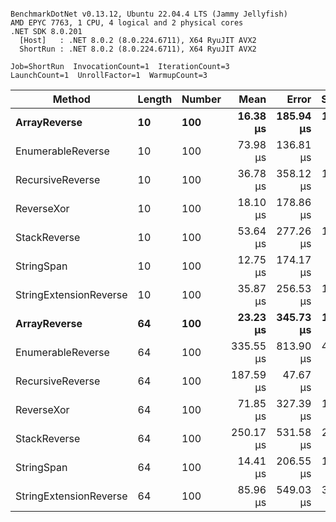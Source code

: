 ```

BenchmarkDotNet v0.13.12, Ubuntu 22.04.4 LTS (Jammy Jellyfish)
AMD EPYC 7763, 1 CPU, 4 logical and 2 physical cores
.NET SDK 8.0.201
  [Host]   : .NET 8.0.2 (8.0.224.6711), X64 RyuJIT AVX2
  ShortRun : .NET 8.0.2 (8.0.224.6711), X64 RyuJIT AVX2

Job=ShortRun  InvocationCount=1  IterationCount=3  
LaunchCount=1  UnrollFactor=1  WarmupCount=3  

```
| Method                 | Length | Number | Mean      | Error     | StdDev    | Median     | Min        | Max       | Allocated |
|----------------------- |------- |------- |----------:|----------:|----------:|-----------:|-----------:|----------:|----------:|
| **ArrayReverse**           | **10**     | **100**    |  **16.38 μs** | **185.94 μs** | **10.192 μs** |  **10.564 μs** |  **10.424 μs** |  **28.15 μs** |  **10.09 KB** |
| EnumerableReverse      | 10     | 100    |  73.98 μs | 136.81 μs |  7.499 μs |  73.662 μs |  66.650 μs |  81.64 μs |  25.72 KB |
| RecursiveReverse       | 10     | 100    |  36.78 μs | 358.12 μs | 19.630 μs |  25.817 μs |  25.076 μs |  59.44 μs |  56.97 KB |
| ReverseXor             | 10     | 100    |  18.10 μs | 178.86 μs |  9.804 μs |  14.337 μs |  10.730 μs |  29.23 μs |  10.09 KB |
| StackReverse           | 10     | 100    |  53.64 μs | 277.26 μs | 15.198 μs |  45.715 μs |  44.042 μs |  71.16 μs |  31.19 KB |
| StringSpan             | 10     | 100    |  12.75 μs | 174.17 μs |  9.547 μs |   7.243 μs |   7.233 μs |  23.77 μs |   5.41 KB |
| StringExtensionReverse | 10     | 100    |  35.87 μs | 256.53 μs | 14.061 μs |  28.012 μs |  27.500 μs |  52.11 μs |  28.84 KB |
| **ArrayReverse**           | **64**     | **100**    |  **23.23 μs** | **345.73 μs** | **18.951 μs** |  **12.715 μs** |  **11.863 μs** |  **45.10 μs** |  **30.41 KB** |
| EnumerableReverse      | 64     | 100    | 335.55 μs | 813.90 μs | 44.613 μs | 318.043 μs | 302.343 μs | 386.26 μs |  59.31 KB |
| RecursiveReverse       | 64     | 100    | 187.59 μs |  47.67 μs |  2.613 μs | 188.411 μs | 184.665 μs | 189.69 μs | 710.88 KB |
| ReverseXor             | 64     | 100    |  71.85 μs | 327.39 μs | 17.945 μs |  62.696 μs |  60.322 μs |  92.52 μs |  30.41 KB |
| StackReverse           | 64     | 100    | 250.17 μs | 531.58 μs | 29.138 μs | 239.847 μs | 227.604 μs | 283.07 μs |  88.22 KB |
| StringSpan             | 64     | 100    |  14.41 μs | 206.55 μs | 11.322 μs |   8.196 μs |   7.564 μs |  27.48 μs |  15.56 KB |
| StringExtensionReverse | 64     | 100    |  85.96 μs | 549.03 μs | 30.094 μs |  69.889 μs |  67.305 μs | 120.67 μs |  68.69 KB |
